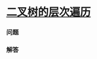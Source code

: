 # [二叉树的层次遍历](https://leetcode-cn.com/problems/binary-tree-level-order-traversal)

### 问题

### 解答

```

```

